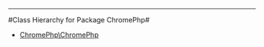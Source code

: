 - - -

#Class Hierarchy for Package ChromePhp#<ul>
<li><a href="https://github.com/JeyDotC/Hirudo-docs/blob/master/chromephp/chromephp.html">ChromePhp\ChromePhp</a></li>
</ul>
